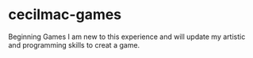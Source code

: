 # cecilmac-games
Beginning Games
I am new to this experience and will update my artistic and programming skills to creat a game.
